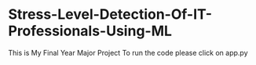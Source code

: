 # Stress-Level-Detection-Of-IT-Professionals-Using-ML
This is My Final Year Major Project
To run the code please click on app.py
